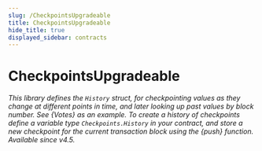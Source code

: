 ```yaml
---
slug: /CheckpointsUpgradeable
title: CheckpointsUpgradeable
hide_title: true
displayed_sidebar: contracts
---
```


# CheckpointsUpgradeable

_This library defines the `History` struct, for checkpointing values as they change at different points in time, and later looking up past values by block number. See {Votes} as an example. To create a history of checkpoints define a variable type `Checkpoints.History` in your contract, and store a new checkpoint for the current transaction block using the {push} function. *Available since v4.5.*_

